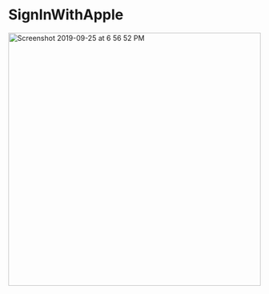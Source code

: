 # SignInWithApple

<img width="504" alt="Screenshot 2019-09-25 at 6 56 52 PM" src="https://user-images.githubusercontent.com/16849127/65595427-5e97bf80-dfc7-11e9-960b-b50d5433fb99.png">
